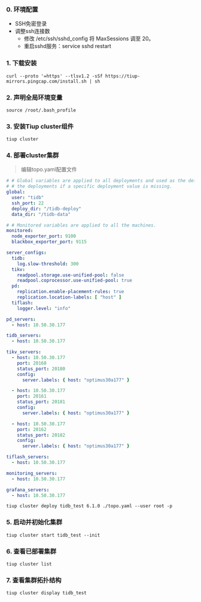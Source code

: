 ### 0. 环境配置

* SSH免密登录
* 调整ssh连接数
    * 修改 /etc/ssh/sshd_config 将 MaxSessions 调至 20。
    * 重启sshd服务：service sshd restart

### 1. 下载安装

```shell
curl --proto '=https' --tlsv1.2 -sSf https://tiup-mirrors.pingcap.com/install.sh | sh
```

### 2. 声明全局环境变量

```shell
source /root/.bash_profile
```

### 3. 安装Tiup cluster组件

```shell
tiup cluster
```

### 4. 部署cluster集群

> 编辑topo.yaml配置文件

```yaml
# # Global variables are applied to all deployments and used as the default value of
# # the deployments if a specific deployment value is missing.
global:
  user: "tidb"
  ssh_port: 22
  deploy_dir: "/tidb-deploy"
  data_dir: "/tidb-data"

# # Monitored variables are applied to all the machines.
monitored:
  node_exporter_port: 9100
  blackbox_exporter_port: 9115

server_configs:
  tidb:
    log.slow-threshold: 300
  tikv:
    readpool.storage.use-unified-pool: false
    readpool.coprocessor.use-unified-pool: true
  pd:
    replication.enable-placement-rules: true
    replication.location-labels: [ "host" ]
  tiflash:
    logger.level: "info"

pd_servers:
  - host: 10.50.30.177

tidb_servers:
  - host: 10.50.30.177

tikv_servers:
  - host: 10.50.30.177
    port: 20160
    status_port: 20180
    config:
      server.labels: { host: "optimus30a177" }

  - host: 10.50.30.177
    port: 20161
    status_port: 20181
    config:
      server.labels: { host: "optimus30a177" }

  - host: 10.50.30.177
    port: 20162
    status_port: 20182
    config:
      server.labels: { host: "optimus30a177" }

tiflash_servers:
  - host: 10.50.30.177

monitoring_servers:
  - host: 10.50.30.177

grafana_servers:
  - host: 10.50.30.177
```

```shell
tiup cluster deploy tidb_test 6.1.0 ./topo.yaml --user root -p
```

### 5. 启动并初始化集群

```shell
tiup cluster start tidb_test --init
```

### 6. 查看已部署集群

```shell
tiup cluster list
```

### 7. 查看集群拓扑结构

```shell
tiup cluster display tidb_test
```